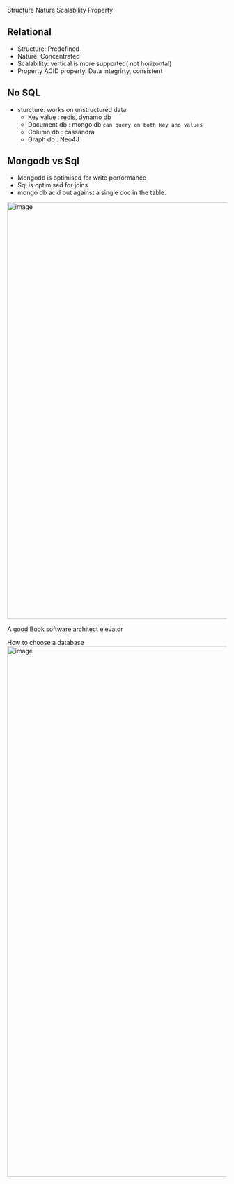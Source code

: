 Structure 
Nature 
Scalability
Property


## Relational
- Structure: Predefined 
- Nature: Concentrated
- Scalability: vertical is more supported( not horizontal)
- Property ACID property. Data integrirty, consistent

## No SQL
- sturcture: works on unstructured data
    - Key value : redis, dynamo db
    - Document db : mongo db  ```can query on both key and values```
    - Column db : cassandra
    - Graph db : Neo4J


## Mongodb vs Sql 
- Mongodb is optimised for write performance
- Sql is optimised for joins
- mongo db acid but against a single doc in the table.

<img width="958" alt="image" src="https://github.com/vikhyat187/System-design-notes/assets/52795644/fb96b4bb-4de2-48af-bf4c-2c28b58a9963">

A good Book software architect elevator

How to choose a database
<img width="1219" alt="image" src="https://github.com/vikhyat187/System-design-notes/assets/52795644/916abc95-076b-4365-bd74-74e45c47fbbe">
